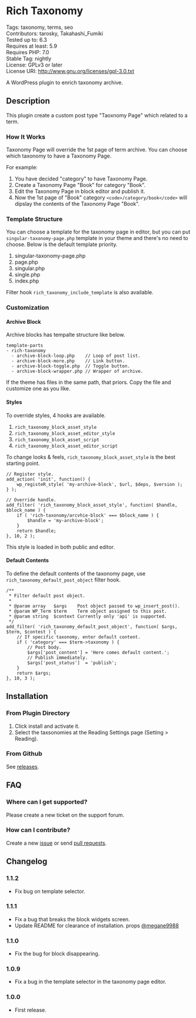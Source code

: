 # Rich Taxonomy

Tags: taxonomy, terms, seo  
Contributors: tarosky, Takahashi_Fumiki  
Tested up to: 6.3  
Requires at least: 5.9  
Requires PHP: 7.0  
Stable Tag: nightly  
License: GPLv3 or later  
License URI: http://www.gnu.org/licenses/gpl-3.0.txt

A WordPress plugin to enrich taxonomy archive.

## Description

This plugin create a custom post type "Taoxnomy Page" which related to a term.

### How It Works

Taxonomy Page will override the 1st page of term archive. You can choose which taxonomy to have a Taxonomy Page.

For example:

1. You have decided "category" to have Taxonomy Page.
2. Create a Taxonomy Page "Book" for category "Book".
3. Edit the Taxonomy Page in block editor and publish it.
4. Now the 1st page of "Book" category `<code>/category/book</code>` will dipslay the contents of the Taxonomy Page "Book".

### Template Structure

You can choose a template for the taxonomy page in editor,
but you can put `singular-taxonomy-page.php` template in your theme and there's no need to choose.
Below is the default template priority.

1. singular-taxonomy-page.php
2. page.php
3. singular.php
4. single.php
5. index.php

Filter hook `rich_taxonomy_include_template` is also available.

### Customization

#### Archive Block

Archive blocks has tempalte structure like below.

```
template-parts
- rich-taxonomy
  - archive-block-loop.php    // Loop of post list.
  - archive-block-more.php    // Link button.
  - archive-block-toggle.php  // Toggle button.
  - archive-block-wrapper.php // Wrapper of archive.
```

If the theme has files in the same path, that priors.
Copy the file and customize one as you like.

#### Styles 

To override styles, 4 hooks are available.

1. `rich_taxonomy_block_asset_style`
2. `rich_taxonomy_block_asset_editor_style`
3. `rich_taxonomy_block_asset_script`
4. `rich_taxonomy_block_asset_editor_script`

To change looks & feels, `rich_taxonomy_block_asset_style` is the best starting point.

```
// Register style.
add_action( 'init', function() {
    wp_registeR_style( 'my-archive-block', $url, $deps, $version );
} );

// Override handle.
add_filter( 'rich_taxonomy_block_asset_style', function( $handle, $block_name ) {
    if ( 'rich-taxonomy/arcvhie-block' === $block_name ) {
        $handle = 'my-archive-block';
    }
    return $handle;
}, 10, 2 );
```

This style is loaded in both public and editor.

#### Default Contents

To define the default contents of the taxonomy page, use `rich_taxonomy_default_post_object` filter hook.

```
/**
 * Filter default post object.
 *
 * @param array   $args    Post object passed to wp_insert_post().
 * @param WP_Term $term    Term object assigned to this post.
 * @param string  $context Currently only 'api' is supported.
 */ 
add_filter( 'rich_taxonomy_default_post_object', function( $args, $term, $contest ) {
    // If specific taxonomy, enter default content.
    if ( 'category' === $term->taxonomy ) {
        // Post body.
        $args['post_content'] = 'Here comes default content.';
        // Publish immediately.
        $args['post_status']  = 'publish';
    }
    return $args;
}, 10, 3 );
```


## Installation

### From Plugin Directory

1. Click install and activate it.
2. Select the taxsonomies at the Reading Settings page (Setting > Reading).

### From Github

See [releases](https://github.com/tarosky/rich-taxonomy/releases).

## FAQ

### Where can I get supported?

Please create a new ticket on the support forum.

### How can I contribute?

Create a new [issue](https://github.com/tarosky/rich-taxonomy/issues) or send [pull requests](https://github.com/tarosky/rich-taxonomy/pulls).

## Changelog

### 1.1.2

* Fix bug on template selector.

### 1.1.1

* Fix a bug that breaks the block widgets screen.
* Update README for clearance of installation. props [@megane9988](https://profiles.wordpress.org/megane9988/)

### 1.1.0

* Fix the bug for block disappearing.

### 1.0.9

* Fix a bug in the template selector in the taxonomy page editor.

### 1.0.0

* First release.
